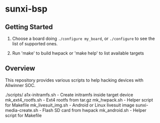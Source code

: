 sunxi-bsp
=========

Getting Started
---------------

1. Choose a board doing `./configure my_board`, or `./configure` to see
   the list of supported ones.

2. Run 'make' to build hwpack or 'make help' to list available targets


Overview
--------

This repository provides various scripts to help hacking devices with Allwinner SOC.

  ./scripts/
    a1x-initramfs.sh          - Create initramfs inside target device
    mk_ext4_rootfs.sh         - Ext4 rootfs from tar.gz
    mk_hwpack.sh              - Helper script for Makefile
    mk_livesuit_img.sh        - Android or Linux livesuit image
    sunxi-media-create.sh     - Flash SD card from hwpack
    mk_android.sh             - Helper script for Makefile
